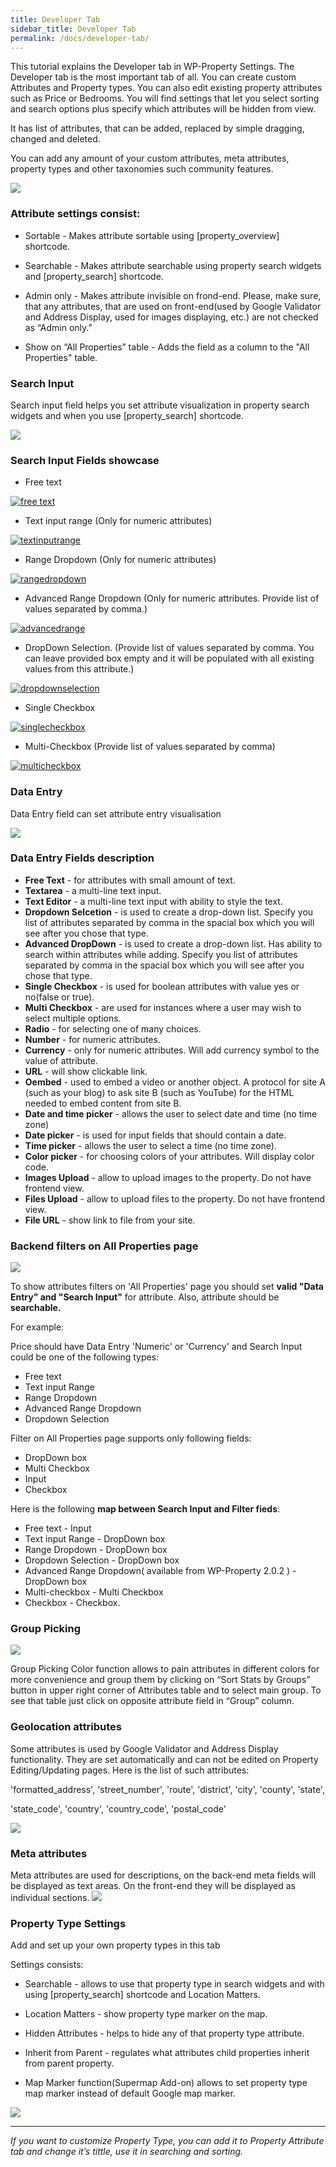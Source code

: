 ```yaml
---
title: Developer Tab
sidebar_title: Developer Tab
permalink: /docs/developer-tab/
---
```


This tutorial explains the Developer tab in WP-Property Settings.
The Developer tab is the most important tab of all. You can create custom Attributes and Property types. You can also edit existing property attributes such as Price or Bedrooms. You will find settings that let you select sorting and search options plus specify which attributes will be hidden from view.

It has list of attributes, that can be added, replaced by simple dragging, changed and deleted.

You can add any amount of your custom attributes, meta attributes, property types and other taxonomies such community features.

[![](https://storage.googleapis.com/media.usabilitydynamics.com/2012/02/e35dce40-developer-tab.png)](//storage.googleapis.com/media.usabilitydynamics.com/2012/02/e35dce40-developer-tab.png)

### Attribute settings consist:

*   Sortable - Makes attribute sortable using [property_overview] shortcode.
*   Searchable - Makes attribute searchable using property search widgets and [property_search] shortcode.

*   Admin only - Makes attribute invisible on frond-end. Please, make sure, that any attributes, that are used on front-end(used by Google Validator and Address Display, used for images displaying, etc.) are not checked as “Admin only.”

*   Show on “All Properties” table - Adds the field as a column to the "All Properties" table. 

### Search Input

Search input field helps you set attribute visualization in property search widgets and when you use [property_search] shortcode.

[![](https://storage.googleapis.com/media.usabilitydynamics.com/2012/02/c2abf247-search-input.png)](//storage.googleapis.com/media.usabilitydynamics.com/2012/02/c2abf247-search-input.png)

### Search Input Fields showcase

*   Free text

[![free text](https://storage.googleapis.com/media.usabilitydynamics.com/2012/02/14d4511d-free-text.png)](//storage.googleapis.com/media.usabilitydynamics.com/2012/02/14d4511d-free-text.png)

*   Text input range (Only for numeric attributes)

[![textinputrange](https://storage.googleapis.com/media.usabilitydynamics.com/2012/02/e698cc44-textinputrange.png)](//storage.googleapis.com/media.usabilitydynamics.com/2012/02/e698cc44-textinputrange.png)

*   Range Dropdown (Only for numeric attributes)

[![rangedropdown](https://storage.googleapis.com/media.usabilitydynamics.com/2012/02/68f1d880-rangedropdown.png)](//storage.googleapis.com/media.usabilitydynamics.com/2012/02/68f1d880-rangedropdown.png)

*   Advanced Range Dropdown (Only for numeric attributes. Provide list of values separated by comma.)

[![advancedrange](https://storage.googleapis.com/media.usabilitydynamics.com/2012/02/48e81905-advancedrange.png)](//storage.googleapis.com/media.usabilitydynamics.com/2012/02/48e81905-advancedrange.png)

*   DropDown Selection. (Provide list of values separated by comma. You can leave provided box empty and it will be populated with all existing values from this attribute.)

[![dropdownselection](https://storage.googleapis.com/media.usabilitydynamics.com/2012/02/d67df74c-dropdownselection.png)](//storage.googleapis.com/media.usabilitydynamics.com/2012/02/d67df74c-dropdownselection.png)

*   Single Checkbox

[![singlecheckbox](https://storage.googleapis.com/media.usabilitydynamics.com/2012/02/0524f659-singlecheckbox.png)](https://storage.googleapis.com/media.usabilitydynamics.com/2012/02/0524f659-singlecheckbox.png)

*   Multi-Checkbox (Provide list of values separated by comma)

[![multicheckbox](https://storage.googleapis.com/media.usabilitydynamics.com/2012/02/90760811-multicheckbox.png)](https://storage.googleapis.com/media.usabilitydynamics.com/2012/02/90760811-multicheckbox.png)

### Data Entry

Data Entry field can set attribute entry visualisation

[![](https://storage.googleapis.com/media.usabilitydynamics.com/2012/02/25e6f275-dataentry.png)](https://storage.googleapis.com/media.usabilitydynamics.com/2012/02/25e6f275-dataentry.png)

### Data Entry Fields description

* **Free Text** - for attributes with small amount of text.
* **Textarea** - a multi-line text input.
* **Text Editor** - a multi-line text input with ability to style the text.
* **Dropdown Selcetion** - is used to create a drop-down list. Specify you list of attributes separated by comma in the spacial box which you will see after you chose that type.
* **Advanced DropDown** - is used to create a drop-down list. Has ability to search within attributes while adding. Specify you list of attributes separated by comma in the spacial box which you will see after you chose that type.
* **Single Checkbox** - is used for boolean attributes with value yes or no(false or true).
* **Multi Checkbox** - are used for instances where a user may wish to select multiple options.
* **Radio** - for selecting one of many choices.
* **Number** - for numeric attributes.
* **Currency** - only for numeric attributes. Will add currency symbol to the value of attribute.
* **URL** - will show clickable link.
* **Oembed** - used to embed a video or another object. A protocol for site A (such as your blog) to ask site B (such as YouTube) for the HTML needed to embed content from site B.
* **Date and time picker** - allows the user to select date and time (no time zone)
* **Date picker** - is used for input fields that should contain a date.
* **Time picker** - allows the user to select a time (no time zone).
* **Color picker** - for choosing colors of your attributes. Will display color code.
* **Images Upload** - allow to upload images to the property. Do not have frontend view.
* **Files Upload** - allow to upload files to the property. Do not have frontend view.
* **File URL** - show link to file from your site.

### Backend filters on All Properties page

[![](https://storage.googleapis.com/media.usabilitydynamics.com/2012/02/bb6207d7-backendfilter.jpg)](//storage.googleapis.com/media.usabilitydynamics.com/2012/02/bb6207d7-backendfilter.jpg)

To show attributes filters on 'All Properties' page you should set **valid "Data Entry" and "Search Input"** for attribute. Also, attribute should be **searchable.**

For example:

Price should have Data Entry 'Numeric' or 'Currency' and Search Input could be one of the following types:
- Free text
- Text input Range
- Range Dropdown
- Advanced Range Dropdown
- Dropdown Selection

Filter on All Properties page supports only following fields:

*   DropDown box
*   Multi Checkbox
*   Input
*   Checkbox

Here is the following **map between Search Input and Filter fieds**:

*   Free text - Input
*   Text input Range - DropDown box
*   Range Dropdown - DropDown box
*   Dropdown Selection - DropDown box
*   Advanced Range Dropdown( available from WP-Property 2.0.2 ) - DropDown box
*   Multi-checkbox - Multi Checkbox
*   Checkbox - Checkbox.

### Group Picking

[![](https://storage.googleapis.com/media.usabilitydynamics.com/2012/02/76332e5b-attrgroupping.png)](//storage.googleapis.com/media.usabilitydynamics.com/2012/02/76332e5b-attrgroupping.png)

Group Picking Color function allows to pain attributes in different colors for more convenience and group them by clicking on “Sort Stats by Groups” button in upper right corner of Attributes table and to select main group. To see that table just click on opposite attribute field in “Group” column.

### Geolocation attributes

Some attributes is used by Google Validator and Address Display functionality. They are set automatically and can not be edited on Property Editing/Updating pages. Here is the list of such attributes:

'formatted_address', 'street_number', 'route', 'district', 'city', 'county', 'state',

 'state_code', 'country', 'country_code', 'postal_code'

[![](https://storage.googleapis.com/media.usabilitydynamics.com/2012/02/df5970c8-geoattributes.png)](//storage.googleapis.com/media.usabilitydynamics.com/2012/02/df5970c8-geoattributes.png)

### Meta attributes

Meta attributes are used for descriptions, on the back-end meta fields will be displayed as text areas. On the front-end they will be displayed as individual sections.
[![](https://storage.googleapis.com/media.usabilitydynamics.com/2012/02/78de70ea-metaattributes.png)](//storage.googleapis.com/media.usabilitydynamics.com/2012/02/78de70ea-metaattributes.png)

### Property Type Settings

Add and set up your own property types in this tab

Settings consists:

*   Searchable - allows to use that property type in search widgets and with using [property_search] shortcode and Location Matters.  
*   Location Matters - show property type marker on the map.
*   Hidden Attributes - helps to hide any of that property type attribute.   
*   Inherit from Parent - regulates what attributes child properties inherit from parent property.

*   Map Marker function(Supermap Add-on) allows to set property type map marker instead of default Google map marker.

[![](https://storage.googleapis.com/media.usabilitydynamics.com/2012/02/f93ef211-propertytypes.png)](//storage.googleapis.com/media.usabilitydynamics.com/2012/02/f93ef211-propertytypes.png)

* * *

_If you want to customize Property Type, you can add it to Property Attribute tab and change it’s tittle, use it in searching and sorting._